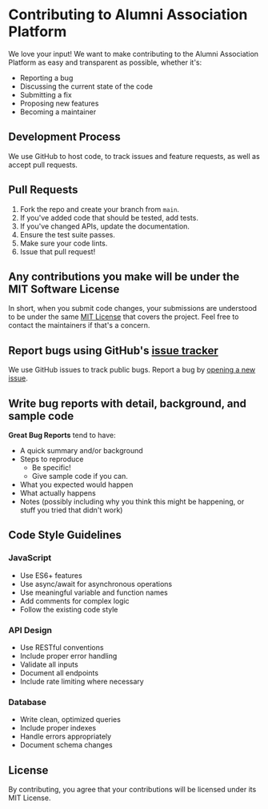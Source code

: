 # Contributing to Alumni Association Platform

We love your input! We want to make contributing to the Alumni Association Platform as easy and transparent as possible, whether it's:

- Reporting a bug
- Discussing the current state of the code
- Submitting a fix
- Proposing new features
- Becoming a maintainer

## Development Process
We use GitHub to host code, to track issues and feature requests, as well as accept pull requests.

## Pull Requests
1. Fork the repo and create your branch from `main`.
2. If you've added code that should be tested, add tests.
3. If you've changed APIs, update the documentation.
4. Ensure the test suite passes.
5. Make sure your code lints.
6. Issue that pull request!

## Any contributions you make will be under the MIT Software License
In short, when you submit code changes, your submissions are understood to be under the same [MIT License](http://choosealicense.com/licenses/mit/) that covers the project. Feel free to contact the maintainers if that's a concern.

## Report bugs using GitHub's [issue tracker](https://github.com/amarmurmu001/alumni-backend/issues)
We use GitHub issues to track public bugs. Report a bug by [opening a new issue](https://github.com/amarmurmu001/alumni-backend/issues/new).

## Write bug reports with detail, background, and sample code

**Great Bug Reports** tend to have:

- A quick summary and/or background
- Steps to reproduce
  - Be specific!
  - Give sample code if you can.
- What you expected would happen
- What actually happens
- Notes (possibly including why you think this might be happening, or stuff you tried that didn't work)

## Code Style Guidelines

### JavaScript

- Use ES6+ features
- Use async/await for asynchronous operations
- Use meaningful variable and function names
- Add comments for complex logic
- Follow the existing code style

### API Design

- Use RESTful conventions
- Include proper error handling
- Validate all inputs
- Document all endpoints
- Include rate limiting where necessary

### Database

- Write clean, optimized queries
- Include proper indexes
- Handle errors appropriately
- Document schema changes

## License
By contributing, you agree that your contributions will be licensed under its MIT License. 